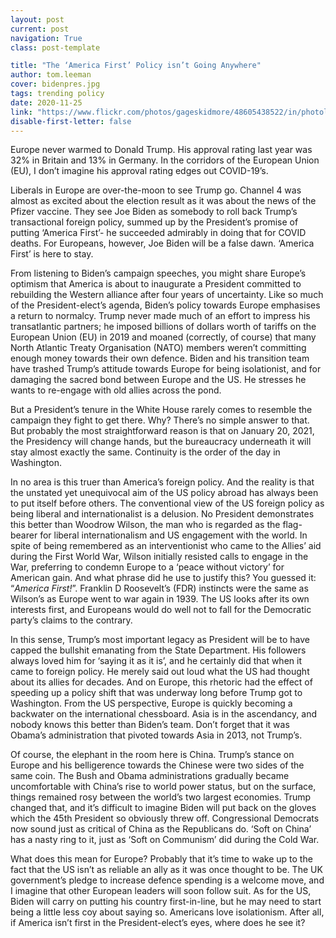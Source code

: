 ```yaml
---
layout: post
current: post
navigation: True
class: post-template

title: "The ‘America First’ Policy isn’t Going Anywhere"
author: tom.leeman
cover: bidenpres.jpg
tags: trending policy
date: 2020-11-25
link: "https://www.flickr.com/photos/gageskidmore/48605438522/in/photolist-2h45zaf-2h46xuW-2igL3MM-2gv9dGq-2gv9ADn-2igMctZ-2h45KHj-2igL8ik-2h46zHd-2h45Rkb-2gYyFvG-2h45Sdt-2h45MVf-2h45SwE-2itrhqA-2gX8SAZ-2h46zBm-2h45Rdc-2gX88X6-2igLcf3-2h46A3g-2igM7nr-94dP6i-2h46AnV-2gv9QEy-2gv9pBM-2gYxXx7-2h45RRX-2h45zVy-2igMddu-2if4pYi-2gYxVq6-TeUskZ-2h45R7f-2h45MKa-2gYyG88-2if11qd-2h45Mr9-2iuYo11-2ho9vJF-2if12uC-2if3qdH-2iv1UZp-2igLbq2-2h46zu7-2gYxPoG-2iuYoaj-2gYyHT2-2if12ZA-2h46yAt/"
disable-first-letter: false
---
```

<p>Europe never warmed to Donald Trump. His approval rating last year was 32% in Britain and 13% in Germany. In the corridors of the European Union (EU), I don’t imagine his approval rating edges out COVID-19’s.&nbsp;</p><p>Liberals in Europe are over-the-moon to see Trump go. Channel 4 was almost as excited about the election result as it was about the news of the Pfizer vaccine. They see Joe Biden as somebody to roll back Trump’s transactional foreign policy, summed up by the President’s promise of putting ‘America First’- he succeeded admirably in doing that for COVID deaths. For Europeans, however, Joe Biden will be a false dawn. ‘America First’ is here to stay.&nbsp;</p><p>From listening to Biden’s campaign speeches, you might share Europe’s optimism that America is about to inaugurate a President committed to rebuilding the Western alliance after four years of uncertainty. Like so much of the President-elect’s agenda, Biden’s policy towards Europe emphasises a return to normalcy. Trump never made much of an effort to impress his transatlantic partners; he imposed billions of dollars worth of tariffs on the European Union (EU) in 2019 and moaned (correctly, of course) that many North Atlantic Treaty Organisation (NATO) members weren’t committing enough money towards their own defence. Biden and his transition team have trashed Trump’s attitude towards Europe for being isolationist, and for damaging the sacred bond between Europe and the US. He stresses he wants to re-engage with old allies across the pond.</p><p>But a President’s tenure in the White House rarely comes to resemble the campaign they fight to get there. Why? There’s no simple answer to that. But probably the most straightforward reason is that on January 20, 2021, the Presidency will change hands, but the bureaucracy underneath it will stay almost exactly the same. Continuity is the order of the day in Washington.&nbsp;</p><p>In no area is this truer than America’s foreign policy. And the reality is that the unstated yet unequivocal aim of the US policy abroad has always been to put itself before others. The conventional view of the US foreign policy as being liberal and internationalist is a delusion. No President demonstrates this better than Woodrow Wilson, the man who is regarded as the flag-bearer for liberal internationalism and US engagement with the world. In spite of being remembered as an interventionist who came to the Allies’ aid during the First World War, Wilson initially resisted calls to engage in the War, preferring to condemn Europe to a ‘peace without victory’ for American gain. And what phrase did he use to justify this? You guessed it: “<em >America First!</em>”. Franklin D Roosevelt’s (FDR) instincts were the same as Wilson’s as Europe went to war again in 1939. The US looks after its own interests first, and Europeans would do well not to fall for the Democratic party’s claims to the contrary.&nbsp;</p><p>In this sense, Trump’s most important legacy as President will be to have capped the bullshit emanating from the State Department. His followers always loved him for ‘saying it as it is’, and he certainly did that when it came to foreign policy. He merely said out loud what the US had thought about its allies for decades. And on Europe, this rhetoric had the effect of speeding up a policy shift that was underway long before Trump got to Washington. From the US perspective, Europe is quickly becoming a backwater on the international chessboard. Asia is in the ascendancy, and nobody knows this better than Biden’s team. Don’t forget that it was Obama’s administration that pivoted towards Asia in 2013, not Trump’s.&nbsp;</p><p>Of course, the elephant in the room here is China. Trump’s stance on Europe and his belligerence towards the Chinese were two sides of the same coin. The Bush and Obama administrations gradually became uncomfortable with China’s rise to world power status, but on the surface, things remained rosy between the world’s two largest economies. Trump changed that, and it’s difficult to imagine Biden will put back on the gloves which the 45th President so obviously threw off. Congressional Democrats now sound just as critical of China as the Republicans do. ‘Soft on China’ has a nasty ring to it, just as ‘Soft on Communism’ did during the Cold War.</p><p>What does this mean for Europe? Probably that it’s time to wake up to the fact that the US isn’t as reliable an ally as it was once thought to be. The UK government’s pledge to increase defence spending is a welcome move, and I imagine that other European leaders will soon follow suit. As for the US, Biden will carry on putting his country first-in-line, but he may need to start being a little less coy about saying so. Americans love isolationism. After all, if America isn’t first in the President-elect’s eyes, where does he see it?</p>
